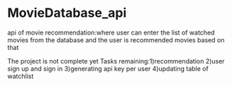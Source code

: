 # MovieDatabase_api
api of movie recommendation:where user can enter the list of watched movies from the database and the user is recommended movies based on that

The project is not complete yet 
Tasks remaining:1)recommendation
2)user sign up and sign in 
3)generating api key per user
4)updating table of watchlist 
